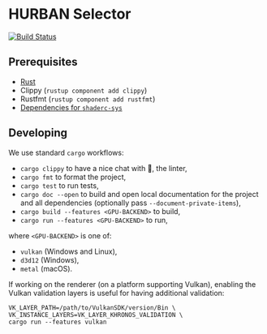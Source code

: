# HURBAN Selector

[![Build Status](https://dev.azure.com/subdigital/HURBAN-selector/_apis/build/status/sub-digital.HURBAN-Selector?branchName=master)](https://dev.azure.com/subdigital/HURBAN-selector/_build/latest?definitionId=1&branchName=master)

## Prerequisites

- [Rust](https://rustup.rs/)
- Clippy (`rustup component add clippy`)
- Rustfmt (`rustup component add rustfmt`)
- [Dependencies for `shaderc-sys`](https://github.com/google/shaderc-rs#building-from-source)

## Developing

We use standard `cargo` workflows:

- `cargo clippy` to have a nice chat with 📎, the linter,
- `cargo fmt` to format the project,
- `cargo test` to run tests,
- `cargo doc --open` to build and open local documentation for the
  project and all dependencies (optionally pass
  `--document-private-items`),
- `cargo build --features <GPU-BACKEND>` to build,
- `cargo run --features <GPU-BACKEND>` to run,

where `<GPU-BACKEND>` is one of:

- `vulkan` (Windows and Linux),
- `d3d12` (Windows),
- `metal` (macOS).

If working on the renderer (on a platform supporting Vulkan), enabling
the Vulkan validation layers is useful for having additional
validation:

``` shell
VK_LAYER_PATH=/path/to/VulkanSDK/version/Bin \
VK_INSTANCE_LAYERS=VK_LAYER_KHRONOS_VALIDATION \
cargo run --features vulkan
```
